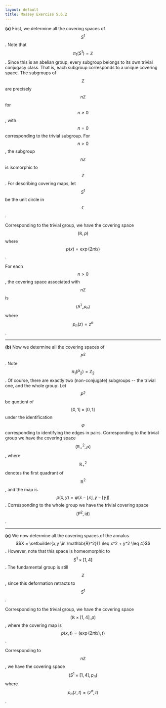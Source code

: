 ```yaml
---
layout: default
title: Massey Exercise 5.6.2
---
```



**(a)** First, we determine all the covering spaces of $$S^1$$.
Note that $$\pi_1(S^1) = \mathbb{Z}$$.
Since this is an abelian group, every subgroup belongs to its own trivial conjugacy class.
That is, each subgroup corresponds to a unique covering space.
The subgroups of $$\mathbb{Z}$$ are precisely $$n\mathbb{Z}$$ for $$n \geq 0$$, with $$n=0$$ corresponding to the trivial subgroup.
For $$n > 0$$, the subgroup $$n\mathbb{Z}$$ is isomorphic to $$\mathbb{Z}$$.
For describing covering maps, let $$S^1$$ be the unit circle in $$\mathbb{C}$$.



Corresponding to the trivial group, we have the covering space $$(\mathbb{R}, p)$$ where $$p(x) = \exp(2 \pi i x)$$.



For each $$n > 0$$, the covering space associated with $$n\mathbb{Z}$$ is $$(S^1, p_n)$$ where $$p_n(z) = z^n$$.

---

**(b)** Now we determine all the covering spaces of $$P^2$$.
Note $$\pi_1(P_2) = \mathbb{Z}_2$$.
Of course, there are exactly two (non-conjugate) subgroups -- the trivial one, and the whole group.
Let $$P^2$$ be quotient of $$[0,1] \times [0,1]$$ under the identification $$\varphi$$ corresponding to identifying the edges in pairs.
Corresponding to the trivial group we have the covering space $$(\mathbb{R}^2_+, p)$$, where $$\mathbb{R}^2_+$$ denotes the first quadrant of $$\mathbb{R}^2$$, and the map is $$p(x, y) = \varphi(x - \lfloor x \rfloor, y - \lfloor y \rfloor)$$.
Corresponding to the whole group we have the trivial covering space $$(P^2, \text{id})$$.

---

**(c)** We now determine all the covering spaces of the annalus $$X = \setbuilder{x,y \in \mathbb{R}^2}{1 \leq x^2 + y^2 \leq 4}$$.
However, note that this space is homeomorphic to $$S^1 \times [1,4]$$.
The fundamental group is still $$\mathbb{Z}$$, since this deformation retracts to $$S^1$$.



Corresponding to the trivial group, we have the covering space $$(\mathbb{R} \times [1,4], p)$$, where the covering map is $$p(x, t) = (\exp(2\pi i x), t)$$.



Corresponding to $$n\mathbb{Z}$$, we have the covering space $$(S^1 \times [1,4], p_n)$$ where $$p_n(z, t) = (z^n, t)$$.
